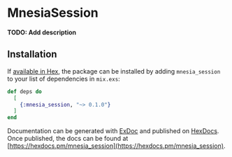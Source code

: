 # MnesiaSession

**TODO: Add description**

## Installation

If [available in Hex](https://hex.pm/docs/publish), the package can be installed
by adding `mnesia_session` to your list of dependencies in `mix.exs`:

```elixir
def deps do
  [
    {:mnesia_session, "~> 0.1.0"}
  ]
end
```

Documentation can be generated with [ExDoc](https://github.com/elixir-lang/ex_doc)
and published on [HexDocs](https://hexdocs.pm). Once published, the docs can
be found at [https://hexdocs.pm/mnesia_session](https://hexdocs.pm/mnesia_session).

